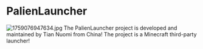 # PalienLauncher
![1759076947634.jpg](https://github.com/user-attachments/assets/408d5726-9b4e-4c75-b61e-43037641989b)
The PalienLauncher project is developed and maintained by Tian Nuomi from China! The project is a Minecraft third-party launcher!
